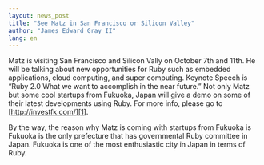 ```yaml
---
layout: news_post
title: "See Matz in San Francisco or Silicon Valley"
author: "James Edward Gray II"
lang: en
---
```


Matz is visiting San Francisco and Silicon Vally on October 7th and
11th. He will be talking about new opportunities for Ruby such as
embedded applications, cloud computing, and super computing. Keynote
Speech is “Ruby 2.0 What we want to accomplish in the near future.” Not
only Matz but some cool startups from Fukuoka, Japan will give a demo on
some of their latest developments using Ruby. For more info, please go
to [http://investfk.com/][1].

By the way, the reason why Matz is coming with startups from Fukuoka is
Fukuoka is the only prefecture that has governmental Ruby committee in
Japan. Fukuoka is one of the most enthusiastic city in Japan in terms of
Ruby.



[1]: http://investfk.com/ 
